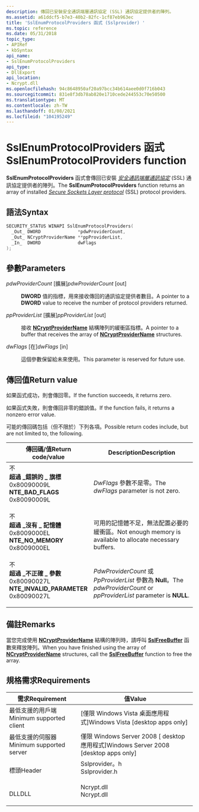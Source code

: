 ```yaml
---
description: 傳回已安裝安全通訊端層通訊協定 (SSL) 通訊協定提供者的陣列。
ms.assetid: a61ddcf5-b7e3-40b2-82fc-1cf87eb963ec
title: 'SslEnumProtocolProviders 函式 (Sslprovider) '
ms.topic: reference
ms.date: 05/31/2018
topic_type:
- APIRef
- kbSyntax
api_name:
- SslEnumProtocolProviders
api_type:
- DllExport
api_location:
- Ncrypt.dll
ms.openlocfilehash: 94c8648950af20a97bcc34b614aee0d0f716b043
ms.sourcegitcommit: 831e8f3db78ab820e1710cede244553c70e50500
ms.translationtype: MT
ms.contentlocale: zh-TW
ms.lasthandoff: 01/08/2021
ms.locfileid: "104195249"
---
```

# <a name="sslenumprotocolproviders-function"></a><span data-ttu-id="f0b77-103">SslEnumProtocolProviders 函式</span><span class="sxs-lookup"><span data-stu-id="f0b77-103">SslEnumProtocolProviders function</span></span>

<span data-ttu-id="f0b77-104">**SslEnumProtocolProviders** 函式會傳回已安裝 [*安全通訊端層通訊協定*](/windows/desktop/SecGloss/s-gly) (SSL) 通訊協定提供者的陣列。</span><span class="sxs-lookup"><span data-stu-id="f0b77-104">The **SslEnumProtocolProviders** function returns an array of installed [*Secure Sockets Layer protocol*](/windows/desktop/SecGloss/s-gly) (SSL) protocol providers.</span></span>

## <a name="syntax"></a><span data-ttu-id="f0b77-105">語法</span><span class="sxs-lookup"><span data-stu-id="f0b77-105">Syntax</span></span>


```C++
SECURITY_STATUS WINAPI SslEnumProtocolProviders(
  _Out_ DWORD              *pdwProviderCount,
  _Out_ NCryptProviderName **ppProviderList,
  _In_  DWORD              dwFlags
);
```



## <a name="parameters"></a><span data-ttu-id="f0b77-106">參數</span><span class="sxs-lookup"><span data-stu-id="f0b77-106">Parameters</span></span>

<dl> <dt>

<span data-ttu-id="f0b77-107">*pdwProviderCount* \[擴展\]</span><span class="sxs-lookup"><span data-stu-id="f0b77-107">*pdwProviderCount* \[out\]</span></span>
</dt> <dd>

<span data-ttu-id="f0b77-108">**DWORD** 值的指標，用來接收傳回的通訊協定提供者數目。</span><span class="sxs-lookup"><span data-stu-id="f0b77-108">A pointer to a **DWORD** value to receive the number of protocol providers returned.</span></span>

</dd> <dt>

<span data-ttu-id="f0b77-109">*ppProviderList* \[擴展\]</span><span class="sxs-lookup"><span data-stu-id="f0b77-109">*ppProviderList* \[out\]</span></span>
</dt> <dd>

<span data-ttu-id="f0b77-110">接收 [**NCryptProviderName**](/windows/desktop/api/Ncrypt/ns-ncrypt-ncryptprovidername) 結構陣列的緩衝區指標。</span><span class="sxs-lookup"><span data-stu-id="f0b77-110">A pointer to a buffer that receives the array of [**NCryptProviderName**](/windows/desktop/api/Ncrypt/ns-ncrypt-ncryptprovidername) structures.</span></span>

</dd> <dt>

<span data-ttu-id="f0b77-111">*dwFlags* \[在\]</span><span class="sxs-lookup"><span data-stu-id="f0b77-111">*dwFlags* \[in\]</span></span>
</dt> <dd>

<span data-ttu-id="f0b77-112">這個參數保留給未來使用。</span><span class="sxs-lookup"><span data-stu-id="f0b77-112">This parameter is reserved for future use.</span></span>

</dd> </dl>

## <a name="return-value"></a><span data-ttu-id="f0b77-113">傳回值</span><span class="sxs-lookup"><span data-stu-id="f0b77-113">Return value</span></span>

<span data-ttu-id="f0b77-114">如果函式成功，則會傳回零。</span><span class="sxs-lookup"><span data-stu-id="f0b77-114">If the function succeeds, it returns zero.</span></span>

<span data-ttu-id="f0b77-115">如果函式失敗，則會傳回非零的錯誤值。</span><span class="sxs-lookup"><span data-stu-id="f0b77-115">If the function fails, it returns a nonzero error value.</span></span>

<span data-ttu-id="f0b77-116">可能的傳回碼包括（但不限於）下列各項。</span><span class="sxs-lookup"><span data-stu-id="f0b77-116">Possible return codes include, but are not limited to, the following.</span></span>



| <span data-ttu-id="f0b77-117">傳回碼/值</span><span class="sxs-lookup"><span data-stu-id="f0b77-117">Return code/value</span></span>                                                                                                                                                       | <span data-ttu-id="f0b77-118">Description</span><span class="sxs-lookup"><span data-stu-id="f0b77-118">Description</span></span>                                                                  |
|-------------------------------------------------------------------------------------------------------------------------------------------------------------------------|------------------------------------------------------------------------------|
| <dl> <span data-ttu-id="f0b77-119">不 <dt>**超過 \_錯誤的 \_ 旗標**</dt> <dt>0x80090009L</dt></span><span class="sxs-lookup"><span data-stu-id="f0b77-119"><dt>**NTE\_BAD\_FLAGS**</dt> <dt>0x80090009L</dt></span></span> </dl>         | <span data-ttu-id="f0b77-120">*DwFlags* 參數不是零。</span><span class="sxs-lookup"><span data-stu-id="f0b77-120">The *dwFlags* parameter is not zero.</span></span><br/>                              |
| <dl> <span data-ttu-id="f0b77-121">不 <dt>**超過 \_沒有 \_ 記憶體**</dt> <dt>0x8009000EL</dt></span><span class="sxs-lookup"><span data-stu-id="f0b77-121"><dt>**NTE\_NO\_MEMORY**</dt> <dt>0x8009000EL</dt></span></span> </dl>         | <span data-ttu-id="f0b77-122">可用的記憶體不足，無法配置必要的緩衝區。</span><span class="sxs-lookup"><span data-stu-id="f0b77-122">Not enough memory is available to allocate necessary buffers.</span></span><br/>     |
| <dl> <span data-ttu-id="f0b77-123">不 <dt>**超過 \_不正確 \_ 參數**</dt> <dt>0x80090027L</dt></span><span class="sxs-lookup"><span data-stu-id="f0b77-123"><dt>**NTE\_INVALID\_PARAMETER**</dt> <dt>0x80090027L</dt></span></span> </dl> | <span data-ttu-id="f0b77-124">*PdwProviderCount* 或 *PpProviderList* 參數為 **Null**。</span><span class="sxs-lookup"><span data-stu-id="f0b77-124">The *pdwProviderCount* or *ppProviderList* parameter is **NULL**.</span></span><br/> |



 

## <a name="remarks"></a><span data-ttu-id="f0b77-125">備註</span><span class="sxs-lookup"><span data-stu-id="f0b77-125">Remarks</span></span>

<span data-ttu-id="f0b77-126">當您完成使用 [**NCryptProviderName**](/windows/desktop/api/Ncrypt/ns-ncrypt-ncryptprovidername) 結構的陣列時，請呼叫 [**SslFreeBuffer**](sslfreebuffer.md) 函數來釋放陣列。</span><span class="sxs-lookup"><span data-stu-id="f0b77-126">When you have finished using the array of [**NCryptProviderName**](/windows/desktop/api/Ncrypt/ns-ncrypt-ncryptprovidername) structures, call the [**SslFreeBuffer**](sslfreebuffer.md) function to free the array.</span></span>

## <a name="requirements"></a><span data-ttu-id="f0b77-127">規格需求</span><span class="sxs-lookup"><span data-stu-id="f0b77-127">Requirements</span></span>



| <span data-ttu-id="f0b77-128">需求</span><span class="sxs-lookup"><span data-stu-id="f0b77-128">Requirement</span></span> | <span data-ttu-id="f0b77-129">值</span><span class="sxs-lookup"><span data-stu-id="f0b77-129">Value</span></span> |
|-------------------------------------|------------------------------------------------------------------------------------------|
| <span data-ttu-id="f0b77-130">最低支援的用戶端</span><span class="sxs-lookup"><span data-stu-id="f0b77-130">Minimum supported client</span></span><br/> | <span data-ttu-id="f0b77-131">\[僅限 Windows Vista 桌面應用程式\]</span><span class="sxs-lookup"><span data-stu-id="f0b77-131">Windows Vista \[desktop apps only\]</span></span><br/>                                           |
| <span data-ttu-id="f0b77-132">最低支援的伺服器</span><span class="sxs-lookup"><span data-stu-id="f0b77-132">Minimum supported server</span></span><br/> | <span data-ttu-id="f0b77-133">僅限 Windows Server 2008 \[ desktop 應用程式\]</span><span class="sxs-lookup"><span data-stu-id="f0b77-133">Windows Server 2008 \[desktop apps only\]</span></span><br/>                                     |
| <span data-ttu-id="f0b77-134">標頭</span><span class="sxs-lookup"><span data-stu-id="f0b77-134">Header</span></span><br/>                   | <dl> <span data-ttu-id="f0b77-135"><dt>Sslprovider。h</dt></span><span class="sxs-lookup"><span data-stu-id="f0b77-135"><dt>Sslprovider.h</dt></span></span> </dl> |
| <span data-ttu-id="f0b77-136">DLL</span><span class="sxs-lookup"><span data-stu-id="f0b77-136">DLL</span></span><br/>                      | <dl> <span data-ttu-id="f0b77-137"><dt>Ncrypt.dll</dt></span><span class="sxs-lookup"><span data-stu-id="f0b77-137"><dt>Ncrypt.dll</dt></span></span> </dl>    |



 

